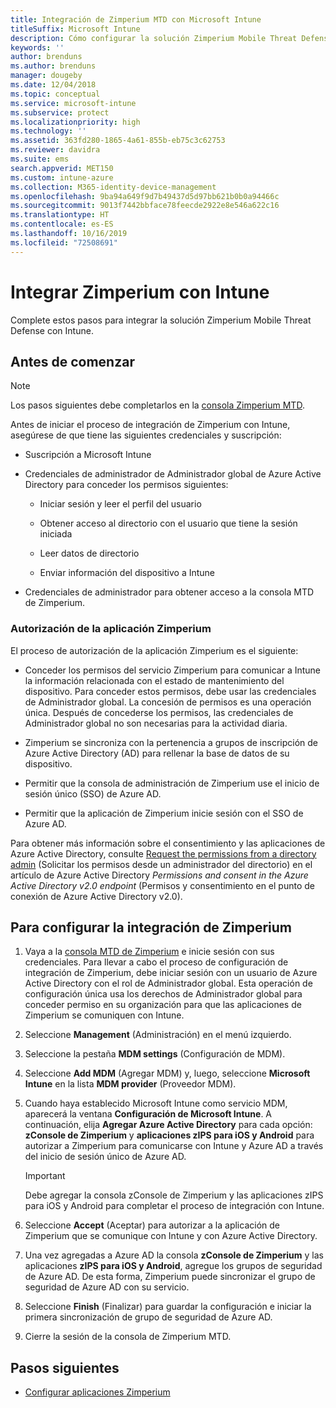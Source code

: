 ```yaml
---
title: Integración de Zimperium MTD con Microsoft Intune
titleSuffix: Microsoft Intune
description: Cómo configurar la solución Zimperium Mobile Threat Defense (MTD) con Microsoft Intune para controlar el acceso de los dispositivos móviles a los recursos corporativos.
keywords: ''
author: brenduns
ms.author: brenduns
manager: dougeby
ms.date: 12/04/2018
ms.topic: conceptual
ms.service: microsoft-intune
ms.subservice: protect
ms.localizationpriority: high
ms.technology: ''
ms.assetid: 363fd280-1865-4a61-855b-eb75c3c62753
ms.reviewer: davidra
ms.suite: ems
search.appverid: MET150
ms.custom: intune-azure
ms.collection: M365-identity-device-management
ms.openlocfilehash: 9ba94a649f9d7b49437d5d97bb621b0b0a94466c
ms.sourcegitcommit: 9013f7442bbface78feecde2922e8e546a622c16
ms.translationtype: HT
ms.contentlocale: es-ES
ms.lasthandoff: 10/16/2019
ms.locfileid: "72508691"
---
```

# <a name="integrate-zimperium-with-intune"></a>Integrar Zimperium con Intune

Complete estos pasos para integrar la solución Zimperium Mobile Threat Defense con Intune.

## <a name="before-you-begin"></a>Antes de comenzar

> [!NOTE]
> Los pasos siguientes debe completarlos en la [consola Zimperium MTD](https://www.zimperium.com/platform).

Antes de iniciar el proceso de integración de Zimperium con Intune, asegúrese de que tiene las siguientes credenciales y suscripción:

- Suscripción a Microsoft Intune

- Credenciales de administrador de Administrador global de Azure Active Directory para conceder los permisos siguientes:

  - Iniciar sesión y leer el perfil del usuario

  - Obtener acceso al directorio con el usuario que tiene la sesión iniciada

  - Leer datos de directorio

  - Enviar información del dispositivo a Intune

- Credenciales de administrador para obtener acceso a la consola MTD de Zimperium.

### <a name="zimperium-app-authorization"></a>Autorización de la aplicación Zimperium

El proceso de autorización de la aplicación Zimperium es el siguiente:

- Conceder los permisos del servicio Zimperium para comunicar a Intune la información relacionada con el estado de mantenimiento del dispositivo. Para conceder estos permisos, debe usar las credenciales de Administrador global. La concesión de permisos es una operación única. Después de concederse los permisos, las credenciales de Administrador global no son necesarias para la actividad diaria.

- Zimperium se sincroniza con la pertenencia a grupos de inscripción de Azure Active Directory (AD) para rellenar la base de datos de su dispositivo.

- Permitir que la consola de administración de Zimperium use el inicio de sesión único (SSO) de Azure AD.

- Permitir que la aplicación de Zimperium inicie sesión con el SSO de Azure AD.

Para obtener más información sobre el consentimiento y las aplicaciones de Azure Active Directory, consulte [Request the permissions from a directory admin](https://docs.microsoft.com/azure/active-directory/develop/v2-permissions-and-consent#request-the-permissions-from-a-directory-admin) (Solicitar los permisos desde un administrador del directorio) en el artículo de Azure Active Directory *Permissions and consent in the Azure Active Directory v2.0 endpoint* (Permisos y consentimiento en el punto de conexión de Azure Active Directory v2.0).


## <a name="to-set-up-zimperium-integration"></a>Para configurar la integración de Zimperium

1. Vaya a la [consola MTD de Zimperium](https://www.zimperium.com/platform) e inicie sesión con sus credenciales. Para llevar a cabo el proceso de configuración de integración de Zimperium, debe iniciar sesión con un usuario de Azure Active Directory con el rol de Administrador global. Esta operación de configuración única usa los derechos de Administrador global para conceder permiso en su organización para que las aplicaciones de Zimperium se comuniquen con Intune. 

2. Seleccione **Management** (Administración) en el menú izquierdo.

3. Seleccione la pestaña **MDM settings** (Configuración de MDM).

4. Seleccione **Add MDM** (Agregar MDM) y, luego, seleccione **Microsoft Intune** en la lista **MDM provider** (Proveedor MDM).

5. Cuando haya establecido Microsoft Intune como servicio MDM, aparecerá la ventana **Configuración de Microsoft Intune**. A continuación, elija **Agregar Azure Active Directory** para cada opción: **zConsole de Zimperium** y **aplicaciones zIPS para iOS y Android** para autorizar a Zimperium para comunicarse con Intune y Azure AD a través del inicio de sesión único de Azure AD.

    > [!IMPORTANT]  
    > Debe agregar la consola zConsole de Zimperium y las aplicaciones zIPS para iOS y Android para completar el proceso de integración con Intune.

6. Seleccione **Accept** (Aceptar) para autorizar a la aplicación de Zimperium que se comunique con Intune y con Azure Active Directory.

7. Una vez agregadas a Azure AD la consola **zConsole de Zimperium** y las aplicaciones **zIPS para iOS y Android**, agregue los grupos de seguridad de Azure AD. De esta forma, Zimperium puede sincronizar el grupo de seguridad de Azure AD con su servicio.

8. Seleccione **Finish** (Finalizar) para guardar la configuración e iniciar la primera sincronización de grupo de seguridad de Azure AD.

9. Cierre la sesión de la consola de Zimperium MTD.

## <a name="next-steps"></a>Pasos siguientes

- [Configurar aplicaciones Zimperium](mtd-apps-ios-app-configuration-policy-add-assign.md)
